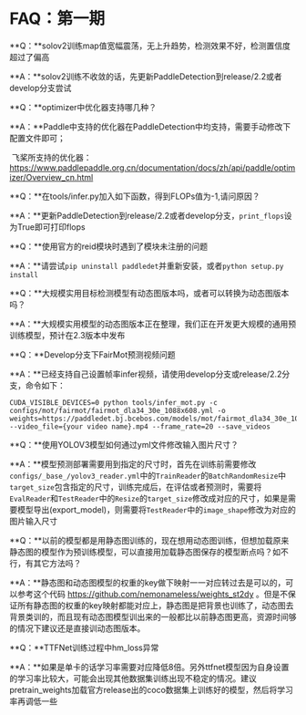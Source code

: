 # FAQ：第一期

**Q：**solov2训练map值宽幅震荡，无上升趋势，检测效果不好，检测置信度超过了偏高

**A：**solov2训练不收敛的话，先更新PaddleDetection到release/2.2或者develop分支尝试



**Q：**optimizer中优化器支持哪几种？

**A：**Paddle中支持的优化器在PaddleDetection中均支持，需要手动修改下配置文件即可；

​		飞桨所支持的优化器：https://www.paddlepaddle.org.cn/documentation/docs/zh/api/paddle/optimizer/Overview_cn.html 



**Q：**在tools/infer.py加入如下函数，得到FLOPs值为-1,请问原因？

**A：**更新PaddleDetection到release/2.2或者develop分支，`print_flops`设为True即可打印flops



**Q：**使用官方的reid模块时遇到了模块未注册的问题

**A：**请尝试`pip uninstall paddledet`并重新安装，或者`python setup.py install`



**Q：**大规模实用目标检测模型有动态图版本吗，或者可以转换为动态图版本吗？

**A：**大规模实用模型的动态图版本正在整理，我们正在开发更大规模的通用预训练模型，预计在2.3版本中发布



**Q：**Develop分支下FairMot预测视频问题

**A：**已经支持自己设置帧率infer视频，请使用develop分支或release/2.2分支，命令如下：

```
CUDA_VISIBLE_DEVICES=0 python tools/infer_mot.py -c configs/mot/fairmot/fairmot_dla34_30e_1088x608.yml -o weights=https://paddledet.bj.bcebos.com/models/mot/fairmot_dla34_30e_1088x608.pdparams --video_file={your video name}.mp4 --frame_rate=20 --save_videos
```



**Q：**使用YOLOV3模型如何通过yml文件修改输入图片尺寸？

**A：**模型预测部署需要用到指定的尺寸时，首先在训练前需要修改`configs/_base_/yolov3_reader.yml`中的`TrainReader`的`BatchRandomResize`中`target_size`包含指定的尺寸，训练完成后，在评估或者预测时，需要将`EvalReader`和`TestReader`中的`Resize`的`target_size`修改成对应的尺寸，如果是需要模型导出(export_model)，则需要将`TestReader`中的`image_shape`修改为对应的图片输入尺寸 



**Q：**以前的模型都是用静态图训练的，现在想用动态图训练，但想加载原来静态图的模型作为预训练模型，可以直接用加载静态图保存的模型断点吗？如不行，有其它方法吗？

**A：**静态图和动态图模型的权重的key做下映射一一对应转过去是可以的，可以参考这个代码 https://github.com/nemonameless/weights_st2dy 。但是不保证所有静态图的权重的key映射都能对应上，静态图是把背景也训练了，动态图去背景类训的，而且现有动态图模型训出来的一般都比以前静态图更高，资源时间够的情况下建议还是直接训动态图版本。



**Q：**TTFNet训练过程中hm_loss异常

**A：**如果是单卡的话学习率需要对应降低8倍。另外ttfnet模型因为自身设置的学习率比较大，可能会出现其他数据集训练出现不稳定的情况。建议pretrain_weights加载官方release出的coco数据集上训练好的模型，然后将学习率再调低一些
